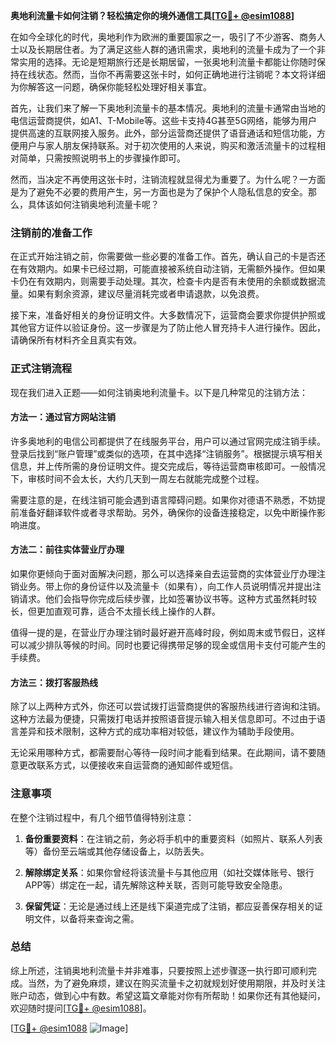 **奥地利流量卡如何注销？轻松搞定你的境外通信工具[[TG💪+ @esim1088](https://t.me/s/esim1088)]**

在如今全球化的时代，奥地利作为欧洲的重要国家之一，吸引了不少游客、商务人士以及长期居住者。为了满足这些人群的通讯需求，奥地利的流量卡成为了一个非常实用的选择。无论是短期旅行还是长期居留，一张奥地利流量卡都能让你随时保持在线状态。然而，当你不再需要这张卡时，如何正确地进行注销呢？本文将详细为你解答这一问题，确保你能轻松处理好相关事宜。

首先，让我们来了解一下奥地利流量卡的基本情况。奥地利的流量卡通常由当地的电信运营商提供，如A1、T-Mobile等。这些卡支持4G甚至5G网络，能够为用户提供高速的互联网接入服务。此外，部分运营商还提供了语音通话和短信功能，方便用户与家人朋友保持联系。对于初次使用的人来说，购买和激活流量卡的过程相对简单，只需按照说明书上的步骤操作即可。

然而，当决定不再使用这张卡时，注销流程就显得尤为重要了。为什么呢？一方面是为了避免不必要的费用产生，另一方面也是为了保护个人隐私信息的安全。那么，具体该如何注销奥地利流量卡呢？

### 注销前的准备工作

在正式开始注销之前，你需要做一些必要的准备工作。首先，确认自己的卡是否还在有效期内。如果卡已经过期，可能直接被系统自动注销，无需额外操作。但如果卡仍在有效期内，则需要手动处理。其次，检查卡内是否有未使用的余额或数据流量。如果有剩余资源，建议尽量消耗完或者申请退款，以免浪费。

接下来，准备好相关的身份证明文件。大多数情况下，运营商会要求你提供护照或其他官方证件以验证身份。这一步骤是为了防止他人冒充持卡人进行操作。因此，请确保所有材料齐全且真实有效。

### 正式注销流程

现在我们进入正题——如何注销奥地利流量卡。以下是几种常见的注销方法：

#### 方法一：通过官方网站注销
许多奥地利的电信公司都提供了在线服务平台，用户可以通过官网完成注销手续。登录后找到“账户管理”或类似的选项，在其中选择“注销服务”。根据提示填写相关信息，并上传所需的身份证明文件。提交完成后，等待运营商审核即可。一般情况下，审核时间不会太长，大约几天到一周左右就能完成整个过程。

需要注意的是，在线注销可能会遇到语言障碍问题。如果你对德语不熟悉，不妨提前准备好翻译软件或者寻求帮助。另外，确保你的设备连接稳定，以免中断操作影响进度。

#### 方法二：前往实体营业厅办理
如果你更倾向于面对面解决问题，那么可以选择亲自去运营商的实体营业厅办理注销业务。带上你的身份证件以及流量卡（如果有），向工作人员说明情况并提出注销请求。他们会指导你完成后续步骤，比如签署协议书等。这种方式虽然耗时较长，但更加直观可靠，适合不太擅长线上操作的人群。

值得一提的是，在营业厅办理注销时最好避开高峰时段，例如周末或节假日，这样可以减少排队等候的时间。同时也要记得携带足够的现金或信用卡支付可能产生的手续费。

#### 方法三：拨打客服热线
除了以上两种方式外，你还可以尝试拨打运营商提供的客服热线进行咨询和注销。这种方法最为便捷，只需拨打电话并按照语音提示输入相关信息即可。不过由于语言差异和技术限制，这种方式的成功率相对较低，建议作为辅助手段使用。

无论采用哪种方式，都需要耐心等待一段时间才能看到结果。在此期间，请不要随意更改联系方式，以便接收来自运营商的通知邮件或短信。

### 注意事项

在整个注销过程中，有几个细节值得特别注意：

1. **备份重要资料**：在注销之前，务必将手机中的重要资料（如照片、联系人列表等）备份至云端或其他存储设备上，以防丢失。
   
2. **解除绑定关系**：如果你曾经将该流量卡与其他应用（如社交媒体账号、银行APP等）绑定在一起，请先解除这种关联，否则可能导致安全隐患。

3. **保留凭证**：无论是通过线上还是线下渠道完成了注销，都应妥善保存相关的证明文件，以备将来查询之需。

### 总结

综上所述，注销奥地利流量卡并非难事，只要按照上述步骤逐一执行即可顺利完成。当然，为了避免麻烦，建议在购买流量卡之初就规划好使用期限，并及时关注账户动态，做到心中有数。希望这篇文章能对你有所帮助！如果你还有其他疑问，欢迎随时提问[[TG💪+ @esim1088](https://t.me/s/esim1088)]。

[[TG💪+ @esim1088](https://t.me/s/esim1088) ![Image](https://i.postimg.cc/4NQfJmqS/Snipaste-2025-05-13-00-14-12.png)]